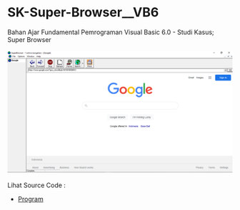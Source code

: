 # SK-Super-Browser__VB6
Bahan Ajar Fundamental Pemrograman Visual Basic 6.0 - Studi Kasus; Super Browser<br><br>
<img src="https://github.com/RizkyKhapidsyah/SK-Super-Browser__VB6/blob/main/result/001.PNG"><br><br>
Lihat Source Code : <br>
- <a href="https://github.com/RizkyKhapidsyah/SK-Super-Browser__VB6">Program</a>
